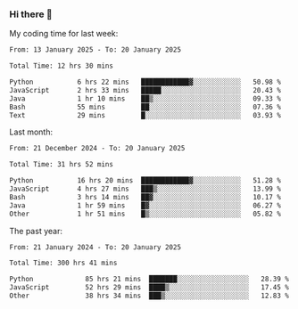 ### Hi there 👋

My coding time for last week:

<!--START_SECTION:week-->

```txt
From: 13 January 2025 - To: 20 January 2025

Total Time: 12 hrs 30 mins

Python           6 hrs 22 mins   ████████████▓░░░░░░░░░░░░   50.98 %
JavaScript       2 hrs 33 mins   █████░░░░░░░░░░░░░░░░░░░░   20.43 %
Java             1 hr 10 mins    ██▒░░░░░░░░░░░░░░░░░░░░░░   09.33 %
Bash             55 mins         ██░░░░░░░░░░░░░░░░░░░░░░░   07.36 %
Text             29 mins         █░░░░░░░░░░░░░░░░░░░░░░░░   03.93 %
```

<!--END_SECTION:week-->

Last month:

<!--START_SECTION:month-->

```txt
From: 21 December 2024 - To: 20 January 2025

Total Time: 31 hrs 52 mins

Python           16 hrs 20 mins  ████████████▓░░░░░░░░░░░░   51.28 %
JavaScript       4 hrs 27 mins   ███▒░░░░░░░░░░░░░░░░░░░░░   13.99 %
Bash             3 hrs 14 mins   ██▓░░░░░░░░░░░░░░░░░░░░░░   10.17 %
Java             1 hr 59 mins    █▓░░░░░░░░░░░░░░░░░░░░░░░   06.27 %
Other            1 hr 51 mins    █▒░░░░░░░░░░░░░░░░░░░░░░░   05.82 %
```

<!--END_SECTION:month-->

The past year:

<!--START_SECTION:year-->

```txt
From: 21 January 2024 - To: 20 January 2025

Total Time: 300 hrs 41 mins

Python             85 hrs 21 mins  ███████░░░░░░░░░░░░░░░░░░   28.39 %
JavaScript         52 hrs 29 mins  ████▒░░░░░░░░░░░░░░░░░░░░   17.45 %
Other              38 hrs 34 mins  ███▒░░░░░░░░░░░░░░░░░░░░░   12.83 %
```

<!--END_SECTION:year-->
